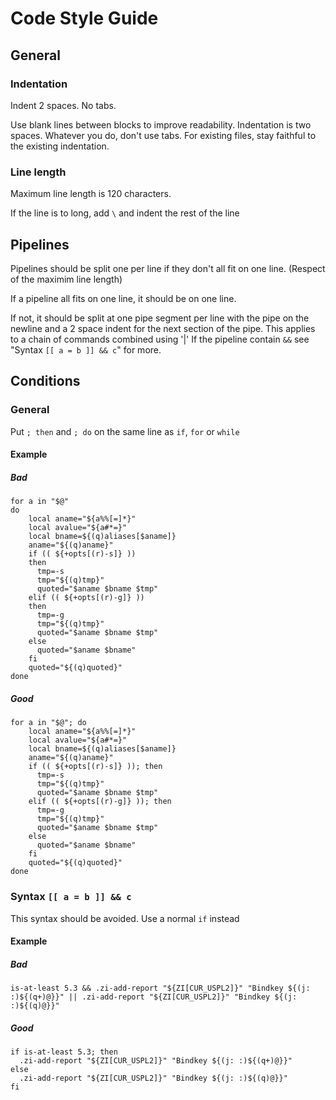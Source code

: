 # Code Style Guide

## General

### Indentation

Indent 2 spaces. No tabs.

Use blank lines between blocks to improve readability. Indentation is two spaces. Whatever you do, don't use tabs. For existing files, stay faithful to the existing indentation.

### Line length

Maximum line length is 120 characters.

If the line is to long, add `\` and indent the rest of the line

## Pipelines

Pipelines should be split one per line if they don't all fit on one line. (Respect of the maximim line length)

If a pipeline all fits on one line, it should be on one line.

If not, it should be split at one pipe segment per line with the pipe on the newline and a 2 space indent for the next section of the pipe. This applies to a chain of commands combined using '|'
If the pipeline contain `&&` see "Syntax `[[ a = b ]] && c`" for more.

## Conditions

### General

Put `; then` and `; do` on the same line as `if`, `for` or `while`

#### Example

##### Bad

``` shell
for a in "$@"
do
    local aname="${a%%[=]*}"
    local avalue="${a#*=}"
    local bname=${(q)aliases[$aname]}
    aname="${(q)aname}"
    if (( ${+opts[(r)-s]} ))
    then
      tmp=-s
      tmp="${(q)tmp}"
      quoted="$aname $bname $tmp"
    elif (( ${+opts[(r)-g]} ))
    then
      tmp=-g
      tmp="${(q)tmp}"
      quoted="$aname $bname $tmp"
    else
      quoted="$aname $bname"
    fi
    quoted="${(q)quoted}"
done
```

##### Good

``` shell
for a in "$@"; do
    local aname="${a%%[=]*}"
    local avalue="${a#*=}"
    local bname=${(q)aliases[$aname]}
    aname="${(q)aname}"
    if (( ${+opts[(r)-s]} )); then
      tmp=-s
      tmp="${(q)tmp}"
      quoted="$aname $bname $tmp"
    elif (( ${+opts[(r)-g]} )); then
      tmp=-g
      tmp="${(q)tmp}"
      quoted="$aname $bname $tmp"
    else
      quoted="$aname $bname"
    fi
    quoted="${(q)quoted}"
done
```

### Syntax `[[ a = b ]] && c`

This syntax should be avoided. Use a normal `if` instead

#### Example

##### Bad
``` shell
is-at-least 5.3 && .zi-add-report "${ZI[CUR_USPL2]}" "Bindkey ${(j: :)${(q+)@}}" || .zi-add-report "${ZI[CUR_USPL2]}" "Bindkey ${(j: :)${(q)@}}"
```

##### Good
``` shell
if is-at-least 5.3; then
  .zi-add-report "${ZI[CUR_USPL2]}" "Bindkey ${(j: :)${(q+)@}}"
else
  .zi-add-report "${ZI[CUR_USPL2]}" "Bindkey ${(j: :)${(q)@}}"
fi
```